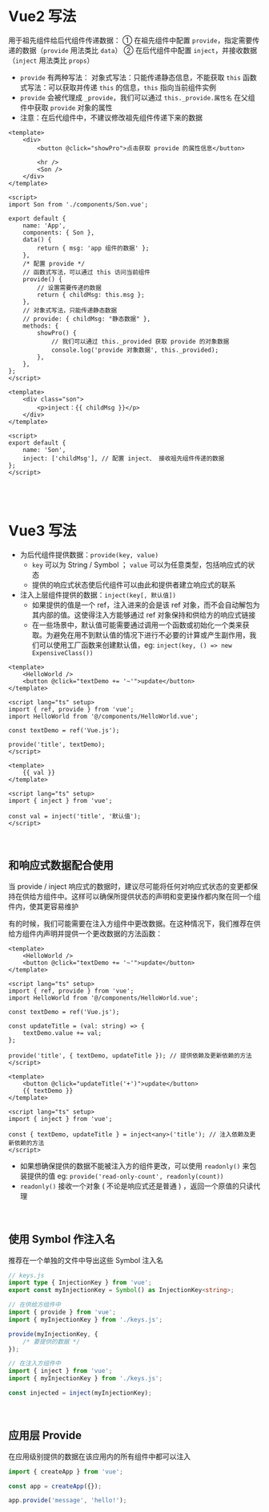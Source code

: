 # Vue2 写法

用于祖先组件给后代组件传递数据：
① 在祖先组件中配置 `provide`，指定需要传递的数据（`provide` 用法类比 `data`）
② 在后代组件中配置 `inject`，并接收数据（`inject` 用法类比 `props`）

-   `provide` 有两种写法：
    对象式写法：只能传递静态信息，不能获取 `this`
    函数式写法：可以获取并传递 `this` 的信息，`this` 指向当前组件实例
-   `provide` 会被代理成 `_provide`，我们可以通过 `this._provide.属性名` 在父组件中获取 `provide` 对象的属性
-   注意：在后代组件中，不建议修改祖先组件传递下来的数据

```vue
<template>
    <div>
        <button @click="showPro">点击获取 provide 的属性信息</button>

        <hr />
        <Son />
    </div>
</template>

<script>
import Son from './components/Son.vue';

export default {
    name: 'App',
    components: { Son },
    data() {
        return { msg: 'app 组件的数据' };
    },
    /* 配置 provide */
    // 函数式写法，可以通过 this 访问当前组件
    provide() {
        // 设置需要传递的数据
        return { childMsg: this.msg };
    },
    // 对象式写法，只能传递静态数据
    // provide: { childMsg: "静态数据" },
    methods: {
        showPro() {
            // 我们可以通过 this._provided 获取 provide 的对象数据
            console.log('provide 对象数据', this._provided);
        },
    },
};
</script>
```

```vue
<template>
    <div class="son">
        <p>inject：{{ childMsg }}</p>
    </div>
</template>

<script>
export default {
    name: 'Son',
    inject: ['childMsg'], // 配置 inject、 接收祖先组件传递的数据
};
</script>
```

<br><br>

# Vue3 写法

-   为后代组件提供数据：`provide(key, value)`
    -   `key` 可以为 String / Symbol ； `value` 可以为任意类型，包括响应式的状态
    -   提供的响应式状态使后代组件可以由此和提供者建立响应式的联系
-   注入上层组件提供的数据：`inject(key[, 默认值])`
    -   如果提供的值是一个 ref，注入进来的会是该 ref 对象，而不会自动解包为其内部的值。这使得注入方能够通过 ref 对象保持和供给方的响应式链接
    -   在一些场景中，默认值可能需要通过调用一个函数或初始化一个类来获取。为避免在用不到默认值的情况下进行不必要的计算或产生副作用，我们可以使用工厂函数来创建默认值，eg: `inject(key, () => new ExpensiveClass())`

```vue
<template>
    <HelloWorld />
    <button @click="textDemo += '~'">update</button>
</template>

<script lang="ts" setup>
import { ref, provide } from 'vue';
import HelloWorld from '@/components/HelloWorld.vue';

const textDemo = ref('Vue.js');

provide('title', textDemo);
</script>
```

```vue
<template>
    {{ val }}
</template>

<script lang="ts" setup>
import { inject } from 'vue';

const val = inject('title', '默认值');
</script>
```

<br>

## 和响应式数据配合使用

当 provide / inject 响应式的数据时，建议尽可能将任何对响应式状态的变更都保持在供给方组件中。这样可以确保所提供状态的声明和变更操作都内聚在同一个组件内，使其更容易维护

有的时候，我们可能需要在注入方组件中更改数据。在这种情况下，我们推荐在供给方组件内声明并提供一个更改数据的方法函数：

```vue
<template>
    <HelloWorld />
    <button @click="textDemo += '~'">update</button>
</template>

<script lang="ts" setup>
import { ref, provide } from 'vue';
import HelloWorld from '@/components/HelloWorld.vue';

const textDemo = ref('Vue.js');

const updateTitle = (val: string) => {
    textDemo.value += val;
};

provide('title', { textDemo, updateTitle }); // 提供依赖及更新依赖的方法
</script>
```

```vue
<template>
    <button @click="updateTitle('+')">update</button>
    {{ textDemo }}
</template>

<script lang="ts" setup>
import { inject } from 'vue';

const { textDemo, updateTitle } = inject<any>('title'); // 注入依赖及更新依赖的方法
</script>
```

-   如果想确保提供的数据不能被注入方的组件更改，可以使用 `readonly()` 来包装提供的值
    eg: `provide('read-only-count', readonly(count))`
-   `readonly()` 接收一个对象 ( 不论是响应式还是普通 ) ，返回一个原值的只读代理

<br>

## 使用 Symbol 作注入名

推荐在一个单独的文件中导出这些 Symbol 注入名

```typescript
// keys.js
import type { InjectionKey } from 'vue';
export const myInjectionKey = Symbol() as InjectionKey<string>;
```

```js
// 在供给方组件中
import { provide } from 'vue';
import { myInjectionKey } from './keys.js';

provide(myInjectionKey, {
    /* 要提供的数据 */
});
```

```js
// 在注入方组件中
import { inject } from 'vue';
import { myInjectionKey } from './keys.js';

const injected = inject(myInjectionKey);
```

<br>

## 应用层 Provide

在应用级别提供的数据在该应用内的所有组件中都可以注入

```js
import { createApp } from 'vue';

const app = createApp({});

app.provide('message', 'hello!');
```

<br><br>
